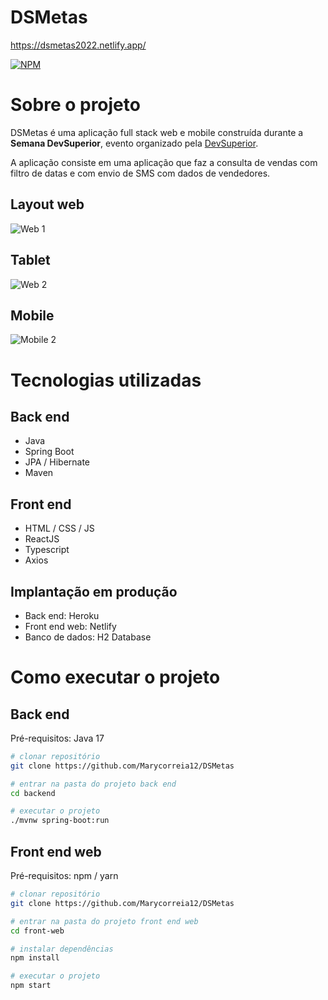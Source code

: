 # DSMetas
https://dsmetas2022.netlify.app/

[![NPM](https://img.shields.io/npm/l/react)](https://github.com/Marycorreia12/assets/blob/main/LICENSE)

# Sobre o projeto


DSMetas é uma aplicação full stack web e mobile construída durante a **Semana DevSuperior**, evento organizado pela [DevSuperior](https://devsuperior.com "Site da DevSuperior").

A aplicação consiste em uma aplicação que faz a consulta de vendas com filtro de datas e com envio de SMS com dados de vendedores. 

## Layout web
![Web 1](https://github.com/Marycorreia12/assets/blob/main/web992.png)

## Tablet
![Web 2](https://github.com/Marycorreia12/assets/blob/main/web576.png)

## Mobile
![Mobile 2](https://github.com/Marycorreia12/assets/blob/main/mobile992.png)

# Tecnologias utilizadas
## Back end
- Java
- Spring Boot
- JPA / Hibernate
- Maven

## Front end
- HTML / CSS / JS 
- ReactJS
- Typescript
- Axios

## Implantação em produção
- Back end: Heroku
- Front end web: Netlify
- Banco de dados: H2 Database

# Como executar o projeto

## Back end
Pré-requisitos: Java 17

```bash
# clonar repositório
git clone https://github.com/Marycorreia12/DSMetas

# entrar na pasta do projeto back end
cd backend

# executar o projeto
./mvnw spring-boot:run
```

## Front end web
Pré-requisitos: npm / yarn

```bash
# clonar repositório
git clone https://github.com/Marycorreia12/DSMetas

# entrar na pasta do projeto front end web
cd front-web

# instalar dependências
npm install

# executar o projeto
npm start
```

